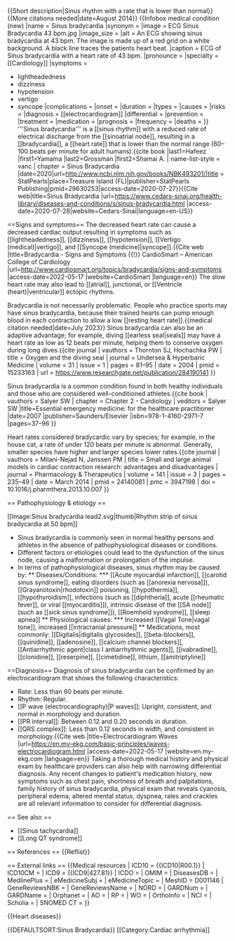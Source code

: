 {{Short description|Sinus rhythm with a rate that is lower than normal}}
{{More citations needed|date=August 2014}}
{{Infobox medical condition (new)
 |name          = Sinus bradycardia
 |synonym       =
 |image         = ECG Sinus Bradycardia 43 bpm.jpg
 |image_size    =
 |alt           = An ECG showing sinus bradycardia at 43 bpm. The image is made up of a red grid on a white background. A black line traces the patients heart beat.
 |caption       = ECG of Sinus bradycardia with a heart rate of 43 bpm.
 |pronounce     =
 |specialty     = [[Cardiology]]
 |symptoms      =
* lightheadedness
* dizziness
* hypotension
* vertigo
* syncope
 |complications =
 |onset         =
 |duration      =
 |types         =
 |causes        =
 |risks         =
 |diagnosis     = [[electrocardiogram]]
 |differential  =
 |prevention    =
 |treatment     =
 |medication    =
 |prognosis     =
 |frequency     =
 |deaths        =
}}
'''Sinus bradycardia''' is a [[sinus rhythm]] with a reduced rate of electrical discharge from the [[sinoatrial node]], resulting in a [[bradycardia]], a [[heart rate]] that is lower than the normal range (60–100 beats per minute for adult humans).<ref name = "Hafeez_2020">{{cite book |last1=Hafeez |first1=Yamama |last2=Grossman |first2=Shamai A. | name-list-style = vanc | chapter = Sinus Bradycardia |date=2020|url=http://www.ncbi.nlm.nih.gov/books/NBK493201/|title = StatPearls|place=Treasure Island (FL)|publisher=StatPearls Publishing|pmid=29630253|access-date=2020-07-27}}</ref><ref>{{Cite web|title=Sinus Bradycardia |url=https://www.cedars-sinai.org/health-library/diseases-and-conditions/s/sinus-bradycardia.html |access-date=2020-07-28|website=Cedars-Sinai|language=en-US}}</ref>

==Signs and symptoms==
The decreased heart rate can cause a decreased cardiac output resulting in symptoms such as [[lightheadedness]], [[dizziness]], [[hypotension]], [[Vertigo (medical)|vertigo]], and [[Syncope (medicine)|syncope]].<ref>{{Cite web |title=Bradycardia - Signs and Symptoms {{!}} CardioSmart – American College of Cardiology |url=http://www.cardiosmart.org/topics/bradycardia/signs-and-symptoms |access-date=2022-05-17 |website=CardioSmart |language=en}}</ref>  The slow heart rate may also lead to [[atrial]], junctional, or [[Ventricle (heart)|ventricular]] ectopic rhythms.

Bradycardia is not necessarily problematic. People who practice sports may have sinus bradycardia, because their trained hearts can pump enough blood in each contraction to allow a low [[resting heart rate]].{{medical citation needed|date=July 2023}} Sinus bradycardia can also be an adaptive advantage; for example, diving [[earless seal|seals]] may have a heart rate as low as 12 beats per minute, helping them to conserve oxygen during long dives.<ref name="pmid15233163">{{cite journal | vauthors = Thornton SJ, Hochachka PW | title = Oxygen and the diving seal | journal = Undersea & Hyperbaric Medicine | volume = 31 | issue = 1 | pages = 81–95 | date = 2004 | pmid = 15233163 | url = https://www.researchgate.net/publication/284190141 }}</ref>

Sinus bradycardia is a common condition found in both healthy individuals and those who are considered well-conditioned athletes.<ref>{{cite book | vauthors = Salyer SW | chapter = Chapter 2 - Cardiology | veditors = Salyer SW |title=Essential emergency medicine: for the healthcare practitioner |date=2007 |publisher=Saunders/Elsevier |isbn=978-1-4160-2971-7 |pages=37–96  }}</ref>

Heart rates considered bradycardic vary by species; for example, in the house cat, a rate of under 120 beats per minute is abnormal. Generally, smaller species have higher and larger species lower rates.<ref>{{cite journal | vauthors = Milani-Nejad N, Janssen PM | title = Small and large animal models in cardiac contraction research: advantages and disadvantages | journal = Pharmacology & Therapeutics | volume = 141 | issue = 3 | pages = 235–49 | date = March 2014 | pmid = 24140081 | pmc = 3947198 | doi = 10.1016/j.pharmthera.2013.10.007 }}</ref>

== Pathophysiology & etiology ==

[[Image:Sinus bradycardia lead2.svg|thumb|Rhythm strip of sinus bradycardia at 50 bpm]]
* Sinus bradycardia is commonly seen in normal healthy persons and athletes in the absence of pathophysiological diseases or conditions.<ref name = "Hafeez_2020"/>
* Different factors or etiologies could lead to the dysfunction of the sinus node, causing a malformation or prolongation of the impulse.
* In terms of pathophysiological diseases, sinus rhythm may be caused by:
** Diseases/Conditions:
*** [[Acute myocardial infarction]], [[carotid sinus syndrome]], eating disorders (such as [[anorexia nervosa]]), [[Grayanotoxin|rhodotoxin]] poisoning, [[hypothermia]], [[hypothyroidism]], infections (such as [[diphtheria]], acute [[rheumatic fever]], or viral [[myocarditis]]), intrinsic disease of the [[SA node]] (such as [[sick sinus syndrome]]), [[Roemheld syndrome]], [[sleep apnea]]
** Physiological causes:
*** Increased [[Vagal Tone|vagal tone]], increased [[intracranial pressure]]
** Medications, most commonly: [[Digitalis|digitalis glycosides]], [[beta-blockers]], [[quinidine]], [[adenosine]], [[calcium channel blockers]], [[Antiarrhythmic agent|class I antiarrhythmic agents]], [[ivabradine]], [[clonidine]], [[reserpine]], [[cimetidine]], lithium, [[amitriptyline]]

==Diagnosis==
Diagnosis of sinus bradycardia can be confirmed by an electrocardiogram that shows the following characteristics:<ref name = "Hafeez_2020"/>
* Rate:  Less than 60 beats per minute.
* Rhythm:  Regular.
* [[P wave (electrocardiography)|P waves]]:  Upright, consistent, and normal in morphology and duration.
* [[PR interval]]:  Between 0.12 and 0.20 seconds in duration.
* [[QRS complex]]:  Less than 0.12 seconds in width, and consistent in morphology.<ref>{{Cite web |title=Electrocardiogram Waves |url=https://en.my-ekg.com/basic-principles/waves-electrocardiogram.html |access-date=2022-05-17 |website=en.my-ekg.com |language=en}}</ref>
Taking a thorough medical history and physical exam by healthcare providers can also help with narrowing differential diagnosis. Any recent changes to patient's medication history, new symptoms such as chest pain, shortness of breath and palpitations, family history of sinus bradycardia, physical exam that reveals cyanosis, peripheral edema, altered mental status, dyspnea, rales and crackles are all relevant information to consider for differential diagnosis.<ref name = "Hafeez_2020"/>

== See also ==
* [[Sinus tachycardia]]
* [[Long QT syndrome]]

== References ==
{{Reflist}}

== External links ==
{{Medical resources
| ICD10           = {{ICD10|R00.1}}
| ICD10CM         = <!--{{ICD10CM|Xxx.xxxx}}-->
| ICD9            = {{ICD9|427.81}}
| ICDO            =
| OMIM            =
| DiseasesDB      =
| MedlinePlus     =
| eMedicineSubj   =
| eMedicineTopic  =
| MeshID          = D001146
| GeneReviewsNBK  =
| GeneReviewsName =
| NORD            =
| GARDNum         =
| GARDName        =
| Orphanet        =
| AO              =
| RP              =
| WO              =
| OrthoInfo       =
| NCI             =
| Scholia         =
| SNOMED CT       =
}}

{{Heart diseases}}

{{DEFAULTSORT:Sinus Bradycardia}}
[[Category:Cardiac arrhythmia]]